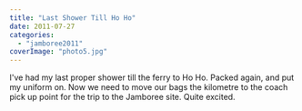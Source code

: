 ```yaml
---
title: "Last Shower Till Ho Ho"
date: 2011-07-27
categories: 
  - "jamboree2011"
coverImage: "photo5.jpg"
---
```


I've had my last proper shower till the ferry to Ho Ho. Packed again, and put my uniform on. Now we need to move our bags the kilometre to the coach pick up point for the trip to the Jamboree site. Quite excited.
